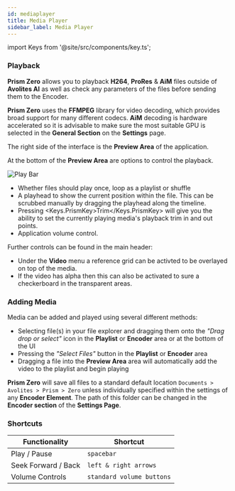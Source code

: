 ```yaml
---
id: mediaplayer
title: Media Player
sidebar_label: Media Player
---
```


import Keys from '@site/src/components/key.ts';

### Playback

**Prism Zero** allows you to playback **H264**, **ProRes** & **AiM** files outside of **Avolites AI** as well as check any parameters of the files before sending them to the Encoder.

**Prism Zero** uses the **FFMPEG** library for video decoding, which provides broad support for many different codecs. **AiM** decoding is hardware accelerated so it is advisable to make sure the most suitable GPU is selected in the **General Section** on the **Settings** page.

The right side of the interface is the **Preview Area** of the application.

At the bottom of the **Preview Area** are options to control the playback.

![Play Bar](/prismdocs/images/zeroplayhead.png "Play Bar")

- Whether files should play once, loop as a playlist or shuffle
- A playhead to show the current position within the file. This can be scrubbed manually by dragging the playhead along the timeline.
- Pressing <Keys.PrismKey>Trim</Keys.PrismKey> will give you the ability to set the currently playing media's playback trim in and out points.
- Application volume control.

Further controls can be found in the main header:

- Under the **Video** menu a reference grid can be activted to be overlayed on top of the media.
- If the video has alpha then this can also be activated to sure a checkerboard in the transparent areas.

### Adding Media

Media can be added and played using several different methods:

- Selecting file(s) in your file explorer and dragging them onto the _"Drag drop or select"_ icon in the **Playlist** or **Encoder** area or at the bottom of the UI
- Pressing the _"Select Files"_ button in the **Playlist** or **Encoder** area
- Dragging a file into the **Preview Area** area will automatically add the video to the playlist and begin playing

**Prism Zero** will save all files to a standard default location `Documents > Avolites > Prism > Zero` unless individually specified within the settings of any **Encoder Element**. The path of this folder can be changed in the **Encoder section** of the **Settings Page**.

### Shortcuts

| **Functionality**   | **Shortcut**              |
| ------------------- | ------------------------- |
| Play / Pause        | `spacebar`                |
| Seek Forward / Back | `left & right arrows`     |
| Volume Controls     | `standard volume buttons` |
